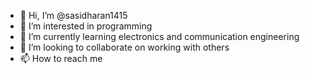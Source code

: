 - 👋 Hi, I’m @sasidharan1415
- 👀 I’m interested in programming 
- 🌱 I’m currently learning electronics and communication engineering 
- 💞️ I’m looking to collaborate on working with others
- 📫 How to reach me 

<!---
sasidharan1415/sasidharan1415 is a ✨ special ✨ repository because its `README.md` (this file) appears on your GitHub profile.
You can click the Preview link to take a look at your changes.
--->
